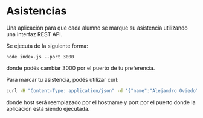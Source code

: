 # Asistencias

Una aplicación para que cada alumno se marque su asistencia utilizando una interfaz REST API.

Se ejecuta de la siguiente forma: 
```
node index.js --port 3000
```
donde podés cambiar 3000 por el puerto de tu preferencia.

Para marcar tu asistencia, podés utilizar curl:
```bash
curl -H "Content-Type: application/json" -d '{"name":"Alejandro Oviedo","email":"alejandro.oviedo.g@gmail.com"}' host:port/asistencia
```
donde host será reemplazado por el hostname y port por el puerto donde la aplicación está siendo ejecutada.